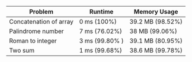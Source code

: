 | Problem                | Runtime        | Memory Usage     |
| ---------------------- | -------------- | ---------------- |
| Concatenation of array | 0 ms (100%)    | 39.2 MB (98.52%) |
| Palindrome number      | 7 ms (76.02%)  | 38 MB (99.06%)   |
| Roman to integer       | 3 ms (99.80% ) | 39.1 MB (80.95%) |
| Two sum                | 1 ms (99.68%)  | 38.6 MB (99.78%) |
